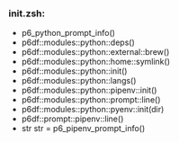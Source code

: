 ### init.zsh:
- p6_python_prompt_info()
- p6df::modules::python::deps()
- p6df::modules::python::external::brew()
- p6df::modules::python::home::symlink()
- p6df::modules::python::init()
- p6df::modules::python::langs()
- p6df::modules::python::pipenv::init()
- p6df::modules::python::prompt::line()
- p6df::modules::python::pyenv::init(dir)
- p6df::prompt::pipenv::line()
- str str = p6_pipenv_prompt_info()

